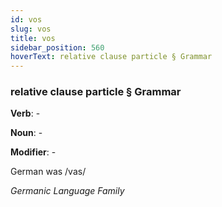 ```yaml
---
id: vos
slug: vos
title: vos
sidebar_position: 560
hoverText: relative clause particle § Grammar
---
```


### relative clause particle § Grammar

**Verb**: -

**Noun**: -

**Modifier**: -

German was /vas/

*Germanic Language Family*